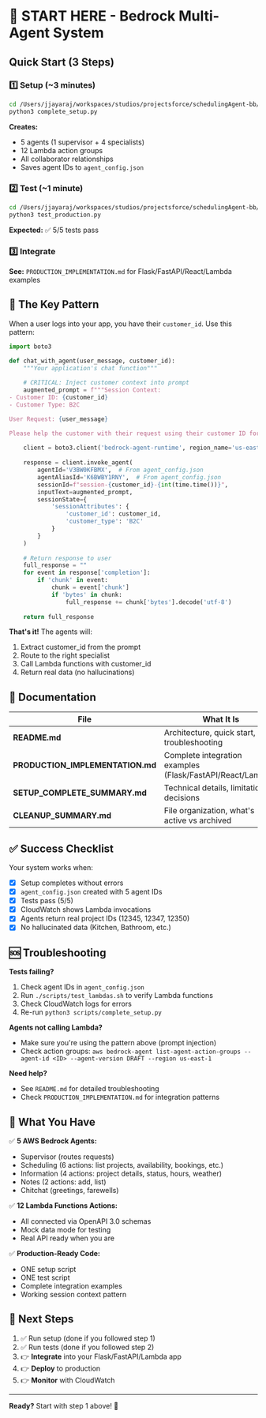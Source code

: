 # 🚀 START HERE - Bedrock Multi-Agent System

## Quick Start (3 Steps)

### 1️⃣ Setup (~3 minutes)

```bash
cd /Users/jjayaraj/workspaces/studios/projectsforce/schedulingAgent-bb/bedrock/scripts
python3 complete_setup.py
```

**Creates:**
- 5 agents (1 supervisor + 4 specialists)
- 12 Lambda action groups
- All collaborator relationships
- Saves agent IDs to `agent_config.json`

### 2️⃣ Test (~1 minute)

```bash
cd /Users/jjayaraj/workspaces/studios/projectsforce/schedulingAgent-bb/bedrock/tests
python3 test_production.py
```

**Expected:** ✅ 5/5 tests pass

### 3️⃣ Integrate

**See:** `PRODUCTION_IMPLEMENTATION.md` for Flask/FastAPI/React/Lambda examples

## 🔑 The Key Pattern

When a user logs into your app, you have their `customer_id`. Use this pattern:

```python
import boto3

def chat_with_agent(user_message, customer_id):
    """Your application's chat function"""
    
    # CRITICAL: Inject customer context into prompt
    augmented_prompt = f"""Session Context:
- Customer ID: {customer_id}
- Customer Type: B2C

User Request: {user_message}

Please help the customer with their request using their customer ID for any actions."""
    
    client = boto3.client('bedrock-agent-runtime', region_name='us-east-1')
    
    response = client.invoke_agent(
        agentId='V3BW0KFBMX',  # From agent_config.json
        agentAliasId='K6BWBY1RNY',  # From agent_config.json
        sessionId=f"session-{customer_id}-{int(time.time())}",
        inputText=augmented_prompt,
        sessionState={
            'sessionAttributes': {
                'customer_id': customer_id,
                'customer_type': 'B2C'
            }
        }
    )
    
    # Return response to user
    full_response = ""
    for event in response['completion']:
        if 'chunk' in event:
            chunk = event['chunk']
            if 'bytes' in chunk:
                full_response += chunk['bytes'].decode('utf-8')
    
    return full_response
```

**That's it!** The agents will:
1. Extract customer_id from the prompt
2. Route to the right specialist
3. Call Lambda functions with customer_id
4. Return real data (no hallucinations)

## 📖 Documentation

| File | What It Is |
|------|-----------|
| **README.md** | Architecture, quick start, troubleshooting |
| **PRODUCTION_IMPLEMENTATION.md** | Complete integration examples (Flask/FastAPI/React/Lambda) |
| **SETUP_COMPLETE_SUMMARY.md** | Technical details, limitations, decisions |
| **CLEANUP_SUMMARY.md** | File organization, what's active vs archived |

## ✅ Success Checklist

Your system works when:

- [x] Setup completes without errors
- [x] `agent_config.json` created with 5 agent IDs
- [x] Tests pass (5/5)
- [x] CloudWatch shows Lambda invocations
- [x] Agents return real project IDs (12345, 12347, 12350)
- [x] No hallucinated data (Kitchen, Bathroom, etc.)

## 🆘 Troubleshooting

**Tests failing?**
1. Check agent IDs in `agent_config.json`
2. Run `./scripts/test_lambdas.sh` to verify Lambda functions
3. Check CloudWatch logs for errors
4. Re-run `python3 scripts/complete_setup.py`

**Agents not calling Lambda?**
- Make sure you're using the pattern above (prompt injection)
- Check action groups: `aws bedrock-agent list-agent-action-groups --agent-id <ID> --agent-version DRAFT --region us-east-1`

**Need help?**
- See `README.md` for detailed troubleshooting
- Check `PRODUCTION_IMPLEMENTATION.md` for integration patterns

## 🎯 What You Have

✅ **5 AWS Bedrock Agents:**
- Supervisor (routes requests)
- Scheduling (6 actions: list projects, availability, bookings, etc.)
- Information (4 actions: project details, status, hours, weather)
- Notes (2 actions: add, list)
- Chitchat (greetings, farewells)

✅ **12 Lambda Functions Actions:**
- All connected via OpenAPI 3.0 schemas
- Mock data mode for testing
- Real API ready when you are

✅ **Production-Ready Code:**
- ONE setup script
- ONE test script
- Complete integration examples
- Working session context pattern

## 🚀 Next Steps

1. ✅ Run setup (done if you followed step 1)
2. ✅ Run tests (done if you followed step 2)
3. 👉 **Integrate** into your Flask/FastAPI/Lambda app
4. 👉 **Deploy** to production
5. 👉 **Monitor** with CloudWatch

---

**Ready?** Start with step 1 above! 🎉
